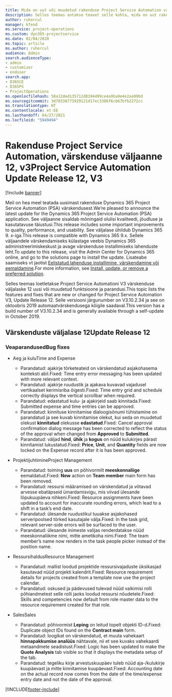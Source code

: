 ```yaml
---
title: Mida on uut või muudetud rakenduse Project Service Automation värskenduse väljaandes 12, V3
description: Selles teemas antakse teavet selle kohta, mida on uut rakenduse Project Service Automation värskenduse väljaandes 12, v3.
author: ruhercul
manager: kfend
ms.service: project-operations
ms.custom: dyn365-projectservice
ms.date: 02/04/2020
ms.topic: article
ms.author: ruhercul
audience: Admin
search.audienceType:
- admin
- customizer
- enduser
search.app:
- D365CE
- D365PS
- ProjectOperations
ms.openlocfilehash: 58a12ded135712d8194499ce4a9ba9e4e2aa99bd
ms.sourcegitcommit: 3d78338773929121d17ec3386f6cb67bfb2272cc
ms.translationtype: HT
ms.contentlocale: et-EE
ms.lasthandoff: 04/27/2021
ms.locfileid: "5949494"
---
```

# <a name="project-service-automation-update-release-12-v3"></a><span data-ttu-id="15031-103">Rakenduse Project Service Automation, värskenduse väljaanne 12, v3</span><span class="sxs-lookup"><span data-stu-id="15031-103">Project Service Automation Update Release 12, V3</span></span>

[!include [banner](../includes/psa-now-project-operations.md)]

<span data-ttu-id="15031-104">Meil on hea meel teatada uusimast rakenduse Dynamics 365 Project Service Automation (PSA) värskendusest.</span><span class="sxs-lookup"><span data-stu-id="15031-104">We’re pleased to announce the latest update for the Dynamics 365 Project Service Automation (PSA) application.</span></span> <span data-ttu-id="15031-105">See väljaanne sisaldab mõningaid olulisi kvaliteedi, jõudluse ja kasutatavuse täiustusi.</span><span class="sxs-lookup"><span data-stu-id="15031-105">This release includes some important improvements to quality, performance, and usability.</span></span> <span data-ttu-id="15031-106">See väljalase ühildub Dynamics 365 9. x-iga.</span><span class="sxs-lookup"><span data-stu-id="15031-106">This release is compatible with Dynamics 365 9.x.</span></span> <span data-ttu-id="15031-107">Sellele väljaandele värskendamiseks külastage veebis Dynamics 365 administreerimiskeskust ja avage värskenduse installimiseks lahenduste leht.</span><span class="sxs-lookup"><span data-stu-id="15031-107">To update to this release, visit the Admin Center for Dynamics 365 online, and go to the solutions page to install the update.</span></span> <span data-ttu-id="15031-108">Lisateabe saamiseks vt jaotist [Eelistatud lahenduse installimine, värskendamine või eemaldamine](/power-platform/admin/install-remove-preferred-solution).</span><span class="sxs-lookup"><span data-stu-id="15031-108">For more information, see [Install, update, or remove a preferred solution](/power-platform/admin/install-remove-preferred-solution).</span></span>

<span data-ttu-id="15031-109">Selles teemas loetletakse Project Service Automationi V3 värskenduse väljalaske 12 uusi või muudetud funktsioone ja parandusi.</span><span class="sxs-lookup"><span data-stu-id="15031-109">This topic lists the features and fixes that are new or changed for Project Service Automation V3, Update Release 12.</span></span> <span data-ttu-id="15031-110">Selle versiooni järgunumber on V3.10.2.34 ja see on oktoobris 2019 automaatvärskendusega kõigile saadaval.</span><span class="sxs-lookup"><span data-stu-id="15031-110">This version has a build number of V3.10.2.34 and is generally available through a self-update in October 2019.</span></span>

## <a name="update-release-12"></a><span data-ttu-id="15031-111">Värskenduste väljalase 12</span><span class="sxs-lookup"><span data-stu-id="15031-111">Update Release 12</span></span>

### <a name="bug-fixes"></a><span data-ttu-id="15031-112">Veaparandused</span><span class="sxs-lookup"><span data-stu-id="15031-112">Bug fixes</span></span>

- <span data-ttu-id="15031-113">Aeg ja kulu</span><span class="sxs-lookup"><span data-stu-id="15031-113">Time and Expense</span></span>

    - <span data-ttu-id="15031-114">Parandatud: ajakirje tõrketeateid on värskendatud asjakohasema konteksti abil.</span><span class="sxs-lookup"><span data-stu-id="15031-114">Fixed: Time entry error messaging has been updated with more relevant context.</span></span>
    - <span data-ttu-id="15031-115">Parandatud: ajakirje ruudustik ja ajakava kuvavad vajadusel vertikaalset kerimisriba õigesti.</span><span class="sxs-lookup"><span data-stu-id="15031-115">Fixed: Time entry grid and schedule correctly displays the vertical scrollbar when required.</span></span>
    - <span data-ttu-id="15031-116">Parandatud: edastatud kulu- ja ajakirjeid saab kinnitada.</span><span class="sxs-lookup"><span data-stu-id="15031-116">Fixed: Submitted expense and time entries can be approved.</span></span>
    - <span data-ttu-id="15031-117">Parandatud: kinnituse kinnitamise dialoogisõnumi tühistamine on parandatud ja see kuvab kinnitamise olekut, kui seda on muudetud olekust **kinnitatud** olekusse **edastatud**.</span><span class="sxs-lookup"><span data-stu-id="15031-117">Fixed: Cancel approval confirmation dialog message has been corrected to reflect the status of the approval when changed from **Approved** to **Submitted**.</span></span>
    - <span data-ttu-id="15031-118">Parandatud: väljad **hind**, **ühik** ja **kogus** on nüüd kulukirjes pärast kinnitamist lukustatud.</span><span class="sxs-lookup"><span data-stu-id="15031-118">Fixed: **Price**, **Unit**, and **Quantity** fields are now locked on the Expense record after it is has been approved.</span></span>

- <span data-ttu-id="15031-119">Projektijuhtimine</span><span class="sxs-lookup"><span data-stu-id="15031-119">Project Management</span></span>

    - <span data-ttu-id="15031-120">Parandatud: toiming **uus** on põhivormilt **meeskonnaliige** eemaldatud.</span><span class="sxs-lookup"><span data-stu-id="15031-120">Fixed: **New** action on **Team member** main form has been removed.</span></span>
    - <span data-ttu-id="15031-121">Parandatud: ressursi määramised on värskendatud ja võtavad arvesse ebatäpseid ümardamisvigu, mis viivad ülesande lõpukuupäeva nihkeni.</span><span class="sxs-lookup"><span data-stu-id="15031-121">Fixed: Resource assignments have been updated to account for inaccurate rounding errors, which lead to a shift in a task’s end date.</span></span>
    - <span data-ttu-id="15031-122">Parandatud: ülesande ruudustikul tuuakse asjakohased serveripoolsed tõrked kasutajale välja.</span><span class="sxs-lookup"><span data-stu-id="15031-122">Fixed: In the task grid, relevant server-side errors will be surfaced to the user.</span></span>
    - <span data-ttu-id="15031-123">Parandatud: ülesande inimeste valijas renderdatakse nüüd meeskonnaliikme nimi, mitte ametikoha nimi.</span><span class="sxs-lookup"><span data-stu-id="15031-123">Fixed: The team member’s name now renders in the task people picker instead of the position name.</span></span>

- <span data-ttu-id="15031-124">Ressursihaldus</span><span class="sxs-lookup"><span data-stu-id="15031-124">Resource Management</span></span>

    - <span data-ttu-id="15031-125">Parandatud: mallist loodud projektide ressursivajaduste üksikasjad kasutavad nüüd projekti kalendrit.</span><span class="sxs-lookup"><span data-stu-id="15031-125">Fixed: Resource requirement details for projects created from a template now use the project calendar.</span></span>
    - <span data-ttu-id="15031-126">Parandatud: oskused ja pädevused tulevad nüüd vaikimisi rolli põhiandmetest selle rolli jaoks loodud ressursi nõudetele.</span><span class="sxs-lookup"><span data-stu-id="15031-126">Fixed: Skills and competencies now default from role master data to the resource requirement created for that role.</span></span>

- <span data-ttu-id="15031-127">Sales</span><span class="sxs-lookup"><span data-stu-id="15031-127">Sales</span></span>

    - <span data-ttu-id="15031-128">Parandatud: põhivormist **Leping** on leitud topelt objekti ID-d.</span><span class="sxs-lookup"><span data-stu-id="15031-128">Fixed: Duplicate object IDs found on the **Contract main** form.</span></span>
    - <span data-ttu-id="15031-129">Parandatud: loogikat on värskendatud, et muuta vahekaart **hinnapakkumise analüüs** nähtavale, nii et see kuvaks vahekaardi metaandmete seadistust.</span><span class="sxs-lookup"><span data-stu-id="15031-129">Fixed: Logic has been updated to make the **Quote Analysis** tab visible so that it displays the metadata setup of the tab.</span></span>
    - <span data-ttu-id="15031-130">Parandatud: tegeliku kirje arvestuskuupäev tuleb nüüd aja-/kulukirje kuupäevast ja mitte kinnitamise kuupäevast.</span><span class="sxs-lookup"><span data-stu-id="15031-130">Fixed: Accounting date on the actual record now comes from the date of the time/expense entry date and not the date of the approval.</span></span>


[!INCLUDE[footer-include](../includes/footer-banner.md)]